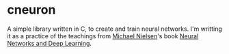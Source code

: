 # cneuron

A simple library written in C, to create and train neural networks. I'm writting it as a practice of the teachings from [Michael Nielsen](http://michaelnielsen.org/)'s book [Neural Networks and Deep Learning](http://neuralnetworksanddeeplearning.com/).

